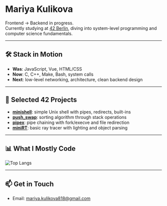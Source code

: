 # Mariya Kulikova

Frontend → Backend in progress.  
Currently studying at [42 Berlin](https://42berlin.de), diving into system-level programming and computer science fundamentals.

---

## 🛠 Stack in Motion

- **Was**: JavaScript, Vue, HTML/CSS  
- **Now**: C, C++, Make, Bash, system calls  
- **Next**: low-level networking, architecture, clean backend design

---

## 🧩 Selected 42 Projects

- [**minishell**](https://github.com/mariyakulikova/minishell): simple Unix shell with pipes, redirects, built-ins  
- [**push_swap**](https://github.com/mariyakulikova/push_swap): sorting algorithm through stack operations  
- [**pipex**](https://github.com/mariyakulikova/pipex): pipe chaining with fork/execve and file redirection  
- [**miniRT**](https://github.com/mariyakulikova/miniRT): basic ray tracer with lighting and object parsing

---

## 📊 What I Mostly Code

![Top Langs](https://github-readme-stats.vercel.app/api/top-langs/?username=mariyakulikova&layout=compact&hide=html&theme=default)

---

## 📫 Get in Touch

- Email: mariya.kulikova818@gmail.com


